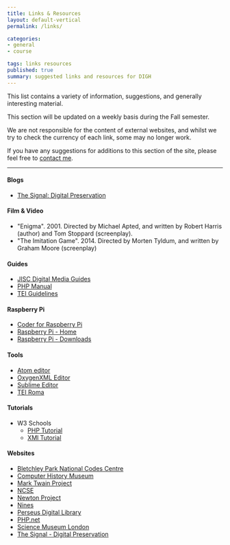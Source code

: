```yaml
---
title: Links & Resources
layout: default-vertical
permalink: /links/

categories:
- general
- course

tags: links resources
published: true
summary: suggested links and resources for DIGH
---
```


This list contains a variety of information, suggestions, and generally interesting material.

This section will be updated on a weekly basis during the Fall semester.

We are not responsible for the content of external websites, and whilst we try to check the currency of each link, some may no longer work.

If you have any suggestions for additions to this section of the site, please feel free to [contact me](mailto:nhayward@luc.edu?subject=DIGH-Links).

***

<!--
#### Articles / Papers

* -->

#### Blogs
  * [The Signal: Digital Preservation](http://blogs.loc.gov/digitalpreservation/)

#### Film & Video
  * "Enigma". 2001. Directed by Michael Apted, and written by Robert Harris (author) and Tom Stoppard (screenplay).
  * "The Imitation Game". 2014. Directed by Morten Tyldum, and written by Graham Moore (screenplay)

#### Guides
  * [JISC Digital Media Guides](http://www.jiscdigitalmedia.ac.uk/)
  * [PHP Manual](https://secure.php.net/manual/en/index.php)
  * [TEI Guidelines](http://www.tei-c.org/release/doc/tei-p5-doc/en/html/)

#### Raspberry Pi
  * [Coder for Raspberry Pi](http://googlecreativelab.github.io/coder/)
  * [Raspberry Pi - Home](http://www.raspberrypi.org/)
  * [Raspberry Pi - Downloads](http://www.raspberrypi.org/downloads)

#### Tools
  * [Atom editor](https://atom.io)
  * [OxygenXML Editor](https://www.oxygenxml.com/)
  * [Sublime Editor](http://www.sublimetext.com/)
  * [TEI Roma](http://www.tei-c.org/Roma/)

#### Tutorials
  * W3 Schools
    * [PHP Tutorial](http://www.w3schools.com/php/default.asp)
    * [XMl Tutorial](http://www.w3schools.com/xml/)

#### Websites
  * [Bletchley Park National Codes Centre](http://www.bletchleypark.org.uk/)
  * [Computer History Museum](http://www.computerhistory.org/)
  * [Mark Twain Project](http://www.marktwainproject.org/)
  * [NCSE](http://www.ncse.ac.uk/index.html)
  * [Newton Project](http://www.newtonproject.sussex.ac.uk/prism.php?id=1)
  * [Nines](http://www.nines.org)
  * [Perseus Digital Library](http://www.perseus.tufts.edu/hopper/)
  * [PHP.net](https://secure.php.net/)
  * [Science Museum London](http://www.sciencemuseum.org.uk/)
  * [The Signal - Digital Preservation](http://blogs.loc.gov/digitalpreservation/)
